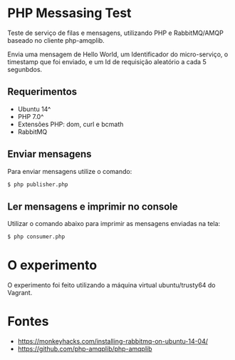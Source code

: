 # PHP Messasing Test

Teste de serviço de filas e mensagens, utilizando PHP e RabbitMQ/AMQP baseado no cliente php-amqplib.

Envia uma mensagem de Hello World, um Identificador do micro-serviço, o timestamp que foi enviado, e um Id de requisição aleatório a cada 5 segunbdos.

## Requerimentos
  - Ubuntu 14^
  - PHP 7.0^
  - Extensões PHP: dom, curl e bcmath
  - RabbitMQ

## Enviar mensagens
Para enviar mensagens utilize o comando:
```sh
$ php publisher.php
```

## Ler mensagens e imprimir no console
Utilizar o comando abaixo para imprimir as mensagens enviadas na tela:
```sh
$ php consumer.php
```

# O experimento
O experimento foi feito utilizando a máquina virtual ubuntu/trusty64 do Vagrant.

# Fontes
- https://monkeyhacks.com/installing-rabbitmq-on-ubuntu-14-04/
- https://github.com/php-amqplib/php-amqplib
